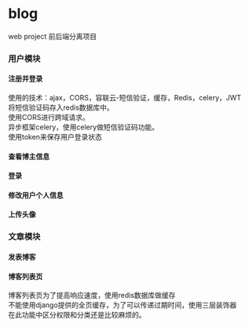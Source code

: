 # blog
web project
前后端分离项目
### 用户模块
#### 注册并登录
使用的技术：ajax，CORS，容联云-短信验证，缓存，Redis，celery，JWT<br>
将短信验证码存入redis数据库中。<br>
使用CORS进行跨域请求。<br>
异步框架celery，使用celery做短信验证码功能。<br>
使用token来保存用户登录状态
#### 查看博主信息
#### 登录
#### 修改用户个人信息
#### 上传头像
### 文章模块
#### 发表博客
#### 博客列表页
博客列表页为了提高响应速度，使用redis数据库做缓存<br>
不能使用django提供的全页缓存，为了可以传递过期时间，使用三层装饰器<br>
在此功能中区分权限和分类还是比较麻烦的。
